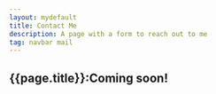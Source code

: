 ```yaml
---
layout: mydefault
title: Contact Me
description: A page with a form to reach out to me
tag: navbar mail
---
```

<h2>{{page.title}}:Coming soon!</h2>
<!--
<h2>{{page.title}}</h2>
<div class="container">
  <div class="block"></div>
  <div class="block"></div>
  <div class="block"></div>
  <div class="block"></div>
  <div class="block"></div>
</div>

<a id="mail">

<div class="email">
  <form id="mail" method="post" enctype="text/plain">
  <script type="text/javascript" language="javascript">
  <!--
  // Email obfuscator script 2.1 by Tim Williams, University of Arizona
  // Random encryption key feature coded by Andrew Moulden
  // This code is freeware provided these four comment lines remain intact
  // A wizard to generate this code is at http://www.jottings.com/obfuscator/
  { coded = "3chch3@dELeK.IhE"
    key = "oIzNl5M8BAnjFDCxhtkmK4qgOJpsWf9y3Y1EaGUdiR7PQV6cwbu2LTXZeHv0rS"
    shift=coded.length
    link=""
    for (i=0; i<coded.length; i++) {
      if (key.indexOf(coded.charAt(i))==-1) {
        ltr = coded.charAt(i)
        link += (ltr)
      }
      else {     
        ltr = (key.indexOf(coded.charAt(i))-shift+key.length) % key.length
        link += (key.charAt(ltr))
      }
    }
    var strlink = "mailto:" + link
  document.getElementById("mail").setAttribute("action",strlink);
  }
  //--><!--
  </script>
  <noscript>Sorry, you need Javascript on to email me.</noscript>
  Name:<br>
  <input type="text" name="name"><br>
  E-mail:<br>
  <input type="text" name="mail"><br>
  Message:<br>
  <input type="text" name="comment" size="80" style="line-height:80px; valign:top"><br><br>
  <input type="submit" value="Send">
  <input type="reset" value="Reset">
  </form>
</div>

<div class="container">
  <div class="block"></div>
  <div class="block"></div>
  <div class="block"></div>
  <div class="block"></div>
  <div class="block"></div>
</div>
